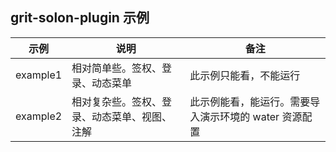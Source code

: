 
## grit-solon-plugin 示例


| 示例      | 说明                                  | 备注                             |
|----------|---------------------------------------|--------------------------------|  
| example1 | 相对简单些。签权、登录、动态菜单            | 此示例只能看，不能运行                    |
| example2 | 相对复杂些。签权、登录、动态菜单、视图、注解  | 此示例能看，能运行。需要导入演示环境的 water 资源配置 |
